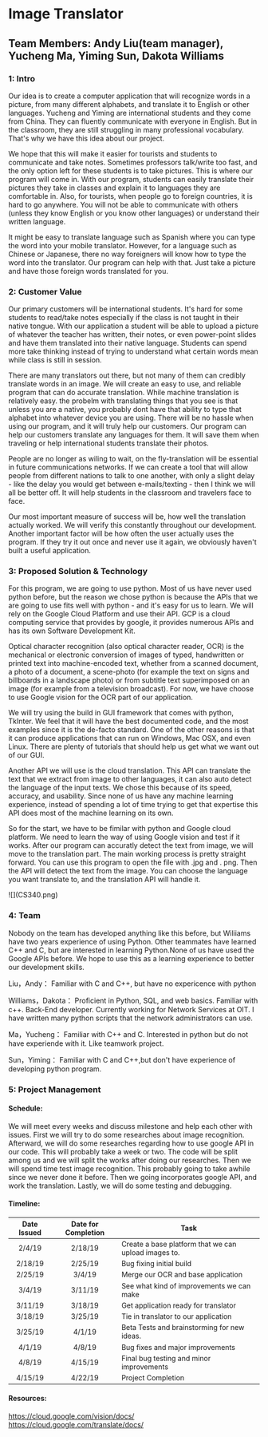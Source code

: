 # Image Translator
## Team Members: Andy Liu(team manager), Yucheng Ma, Yiming Sun, Dakota Williams 

### 1: Intro
<p>   Our idea is to create a computer application that will recognize words in a picture, from many different alphabets, and translate it to English or other languages. Yucheng and Yiming are international students and they come from China. They can fluently communicate with everyone in English. But in the classroom, they are still struggling in many professional vocabulary. That's why we have this idea about our project.</p>
<p> We hope that this will make it easier for tourists and students to communicate and take notes. Sometimes professors talk/write too fast, and the only option left for these students is to take pictures. This is where our program will come in. With our program, students can easily translate their pictures they take in classes and explain it to languages they are comfortable in. Also, for tourists, when people go to foreign countries, it is hard to go anywhere. You will not be able to communicate with others (unless they know English or you know other languages) or understand their written language.</p>
<p> It might be easy to translate language such as Spanish where you can type the word into your mobile translator. However, for a language such as Chinese or Japanese, there no way foreigners will know how to type the word into the translator. Our program can help with that. Just take a picture and have those foreign words translated for you. </p>
 
### 2: Customer Value

<p> Our primary customers will be international students. It's hard for some students to read/take notes especially if the class is not taught in their native tongue. With our application a student will be able to upload a picture of whatever the teacher has written, their notes, or even power-point slides and have them translated into their native language. Students can spend more take thinking instead of trying to understand what certain words mean while class is still in session. </p>
<p> There are many translators out there, but not many of them can credibly translate words in an image. We will create an easy to use, and reliable program that can do accurate translation. While machine translation is relatively easy. the probelm with translating things that you see is that unless you are a native, you probably dont have that ability to type that alphabet into whatever device you are using. There will be no hassle when using our program, and it will truly help our customers. Our program can help our customers translate any languages for them. It will save them when traveling or help international students translate their photos. </p>
<p> People are no longer as wiling to wait, on the fly-translation will be essential in future communications networks.  If we can create a tool that will allow people from different nations to talk to one another, with only a slight delay - like the delay you would get between e-mails/texting - then I think we will all be better off. It will help students in the classroom and travelers face to face. </p>
<p> Our most important measure of success will be, how well the translation actually worked. We will verify this constantly throughout our development. Another important factor will be how often the user actually uses the program. If they try it out once and never use it again, we obviously haven't built a useful application.


### 3: Proposed Solution & Technology
<p> For this program, we are going to use python. Most of us have never used python before, but the reason we chose python is because the APIs that we are going to use fits well with python - and it's easy for us to learn. We will rely on the Google Cloud Platform and use their API. GCP is a cloud computing service that provides by google, it provides numerous APIs and has its own Software Development Kit.</p>
<p> Optical character recognition (also optical character reader, OCR) is the mechanical or electronic conversion of images of typed, handwritten or printed text into machine-encoded text, whether from a scanned document, a photo of a document, a scene-photo (for example the text on signs and billboards in a landscape photo) or from subtitle text superimposed on an image (for example from a television broadcast). For now, we have choose to use Google vision for the OCR part of our application.</p>
<p> We will try using the build in GUI framework that comes with python, TkInter. We feel that it will have the best documented code, and the most examples since it is the de-facto standard. One of the other reasons is that it can produce applications that can run on Windows, Mac OSX, and even Linux. There are plenty of tutorials that should help us get what we want out of our GUI.</p>
<p> Another API we will use is the cloud translation. This API can translate the text that we extract from image to other languages, it can also auto detect the language of the input texts. We chose this because of its speed, accuracy, and usability. Since none of us have any machine learning experience, instead of spending a lot of time trying to get that expertise this API does most of the machine learning on its own. </p>
 
<p> So for the start, we have to be fimilar with python and Google cloud platform. We need to learn the way of using Google vision and test if it works. After our program can accuratly detect the text from image, we will move to the translation part. The main working process is pretty straight forward. You can use this program to open the file with .jpg and . png. Then the API will detect the text from the image. You can choose the language you want translate to, and the translation API will handle it. </p>
![](CS340.png)

### 4: Team
<p>Nobody on the team has developed anything like this before, but Wiliiams have two years experience of using Python. Other teammates have learned C++ and C, but are interested in learning Python.None of us have used the Google APIs before. We hope to use this as a learning experience to better our development skills. </p>

Liu，Andy：
Familiar with C and C++, but have no expericence with python

Williams，Dakota：
Proficient in Python, SQL, and web basics. Familiar with c++. Back-End developer. 
Currently working for Network Services at OIT. I have written many python scripts that the network administrators can use.

Ma，Yucheng：
Familiar with C++ and C. Interested in python but do not have experiende with it. Like teamwork project. 

Sun，Yiming：
Familiar with C and C++,but don't have experience of developing python program.



### 5: Project Management
#### Schedule:
<p>We will meet every weeks and discuss milestone and help each other with issues. First we will try to do some researches about image recognition. Afterward, we will do some researches regarding how to use google API in our code. This will probably take a week or two. The code will be split among us and we will split the works after doing our researches. Then we will spend time test image recognition. This probably going to take awhile since we never done it before. Then we going incorporates google API, and work the translation. Lastly, we will do some testing and debugging.</p>

#### Timeline:
  
  | Date Issued | Date for Completion | Task |
  | :---: | :---: | --- |
  | 2/4/19 | 2/18/19 | Create a base platform that we can upload images to. |
  | 2/18/19 | 2/25/19 | Bug fixing initial build |
  | 2/25/19 | 3/4/19 | Merge our OCR and base application |
  | 3/4/19 | 3/11/19 | See what kind of improvements we can make |
  | 3/11/19 | 3/18/19 | Get application ready for translator |
  | 3/18/19 | 3/25/19 | Tie in translator to our application |
  | 3/25/19 | 4/1/19 | Beta Tests and brainstorming for new ideas. |
  | 4/1/19 | 4/8/19 | Bug fixes and major improvements |
  | 4/8/19 | 4/15/19 | Final bug testing and minor improvements |
  | 4/15/19 | 4/22/19 | Project Completion |


#### Resources: 
https://cloud.google.com/vision/docs/ <br/> 
https://cloud.google.com/translate/docs/
